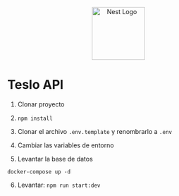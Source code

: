 <p align="center">
  <a href="http://nestjs.com/" target="blank"><img src="https://nestjs.com/img/logo-small.svg" width="120" alt="Nest Logo" /></a>
</p>

# Teslo API

1. Clonar proyecto

2. ```npm install```

3. Clonar el archivo ```.env.template``` y renombrarlo a ```.env```

4. Cambiar las variables de entorno

5. Levantar la base de datos
```
docker-compose up -d
```

6. Levantar: ```npm run start:dev```